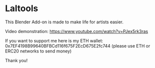 # Laltools
This Blender Add-on is made to make life for artists easier.

Video demonstration:
https://www.youtube.com/watch?v=PJex5rk3ras

If you want to support me here is my ETH wallet:
0x7EF4198B99640BFBCd116f675F2EcD675E2fc744
(please use ETH or ERC20 networks to send money)

Thank you!

